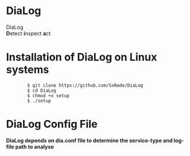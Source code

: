 # DiaLog

DiaLog     
                            **D**etect **i**nspect **a**ct 

# Installation of DiaLog on Linux systems

            $ git clone https://github.com/SxNade/DiaLog
            $ cd DiaLog
            $ chmod +x setup
            $ ./setup

# DiaLog Config File

**DiaLog depends on dia.conf file to determine the service-type and log-file path to analyse**
